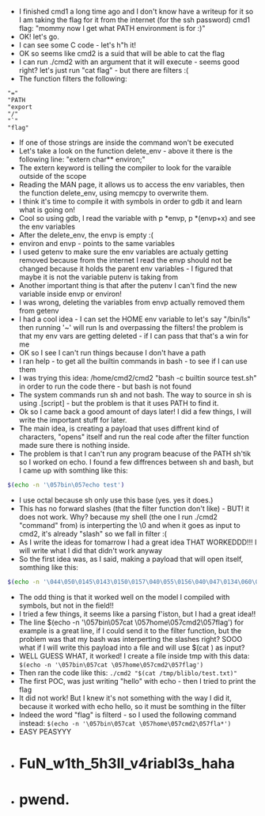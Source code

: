 - I finished cmd1 a long time ago and I don't know have a writeup for it so I am taking the flag for it from the internet (for the ssh password)
cmd1 flag: "mommy now I get what PATH environment is for :)"
- OK! let's go.
- I can see some C code - let's h"h it!
- OK so seems like cmd2 is a suid that will be able to cat the flag
- I can run ./cmd2 with an argument that it will execute - seems good right? let's just run "cat flag" - but there are filters :(
- The function filters the following: 
```
"="
"PATH
"export
"/"
"`"
"flag"
```
- If one of those strings are inside the command won't be executed
- Let's take a look on the function delete_env - above it there is the following line:
"extern char** environ;"
- The extern keyword is telling the compiler to look for the varaible outside of the scope 
- Reading the MAN page, it allows us to access the env variables, then the function delete_env, using memcpy to overwrite them.
- I think it's time to compile it with symbols in order to gdb it and learn what is going on!
- Cool so using gdb, I read the variable with p *envp, p *(envp+x) and see the env variables
- After the delete_env, the envp is empty :(
- environ and envp - points to the same variables
- I used getenv to make sure the env variables are actualy getting removed because from the internet I read the envp should not be changed because it holds the parent env variables - I figured that maybe it is not the variable putenv is taking from
- Another important thing is that after the putenv I can't find the new variable inside envp or environ!
- I was wrong, deleting the variables from envp actually removed them from getenv
- I had a cool idea - I can set the HOME env variable to let's say "/bin/ls" then running '~' will run ls and overpassing the filters! the problem is that my env vars are getting deleted - if I can pass that that's a win for me
- OK so I see I can't run things because I don't have a path
- I ran help - to get all the builtin commands in bash - to see if I can use them
- I was trying this idea:
/home/cmd2/cmd2 "bash -c builtin source test.sh" in order to run the code there - but bash is not found
- The system commands run sh and not bash. The way to source in sh is using .[script] - but the problem is that it uses PATH to find it.
- Ok so I came back a good amount of days later! I did a few things, I will write the important stuff for later.
- The main idea, is creating a payload that uses diffrent kind of characters, "opens" itself and run the real code after the filter function made sure there is nothing inside. 
- The problem is that I can't run any program beacuse of the PATH sh'tik so I worked on echo. I found a few diffrences between sh and bash, but I came up with somthing like this:
```bash
$(echo -n '\057bin\057echo test')
```
- I use octal because sh only use this base (yes. yes it does.)
- This has no forward slashes (that the filter function don't like) - BUT! it does not work. Why? because my shell (the one I run ./cmd2 "command" from) is interperting the \0 and when it goes as input to cmd2, it's already "slash" so we fall in filter :(
- As I write the ideas for tomarrow I had a great idea THAT WORKEDDD!!! I will write what I did that didn't work anyway 
- So the first idea was, as I said, making a payload that will open itself, somthing like this:
```bash
$(echo -n '\044\050\0145\0143\0150\0157\040\055\0156\040\047\0134\060\061\066\063\0134\060\061\064\065\0134\060\061\066\064\047\051')
```
- The odd thing is that it worked well on the model I compiled with symbols, but not in the field!!
- I tried a few things, it seems like a parsing f'iston, but I had a great idea!!
- The line $(echo -n '\057bin\057cat \057home\057cmd2\057flag') for example is a great line, if I could send it to the filter function, but the problem was that my bash was interperting the slashes right? SOOO what if I will write this payload into a file and will use $(cat <file>) as input?
- WELL GUESS WHAT, it worked! I create a file inside tmp with this data: `$(echo -n '\057bin\057cat \057home\057cmd2\057flag')`
- Then ran the code like this: `./cmd2 "$(cat /tmp/bliblo/test.txt)"`
- The first POC, was just writing "hello" with echo - then I tried to print the flag
- It did not work! But I knew it's not something with the way I did it, because it worked with echo hello, so it must be somthing in the filter
- Indeed the word "flag" is filterd - so I used the following command instead: `$(echo -n '\057bin\057cat \057home\057cmd2\057fla*')`
- EASY PEASYYY
- # FuN_w1th_5h3ll_v4riabl3s_haha
- # pwend.
